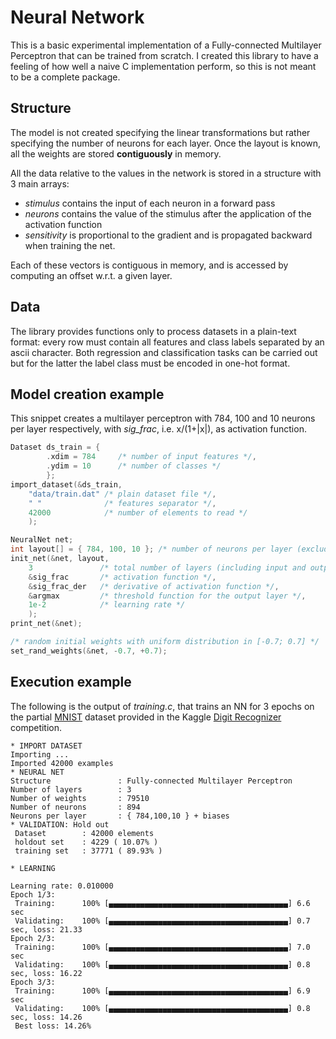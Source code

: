 # Neural Network

This is a basic experimental implementation of a Fully-connected Multilayer Perceptron that
can be trained from scratch.
I created this library to have a feeling of how well a naive C implementation perform, so this is not
meant to be a complete package.

## Structure

The model is not created specifying the linear transformations but rather specifying
the number of neurons for each layer. Once the layout is known, all the weights
are stored **contiguously** in memory.

All the data relative to the values in the network is stored in a structure with 3 main arrays:
 - _stimulus_ contains the input of each neuron in a forward pass
 - _neurons_ contains the value of the stimulus after the application of the activation function
 - _sensitivity_ is proportional to the gradient and is propagated backward when training the net.

Each of these vectors is contiguous in memory, and is accessed by computing an offset w.r.t. a given layer.

## Data

The library provides functions only to process datasets in a plain-text format:
every row must contain all features and class labels separated by an ascii character.
Both regression and classification tasks can be carried out but for the latter
the label class must be encoded in one-hot format.

## Model creation example

This snippet creates a multilayer perceptron with 784, 100 and 10 neurons per layer
respectively, with _sig\_frac_, i.e. x/(1+|x|), as activation function.

```c
Dataset ds_train = {
        .xdim = 784     /* number of input features */,
        .ydim = 10      /* number of classes */
        };
import_dataset(&ds_train,
    "data/train.dat" /* plain dataset file */,
    " "              /* features separator */,
    42000            /* number of elements to read */
    );

NeuralNet net;
int layout[] = { 784, 100, 10 }; /* number of neurons per layer (excluding bias) */
init_net(&net, layout,
    3               /* total number of layers (including input and output layers) */,
    &sig_frac       /* activation function */,
    &sig_frac_der   /* derivative of activation function */,
    &argmax         /* threshold function for the output layer */,
    1e-2            /* learning rate */
    );
print_net(&net);

/* random initial weights with uniform distribution in [-0.7; 0.7] */
set_rand_weights(&net, -0.7, +0.7);
```

## Execution example

The following is the output of _training.c_, that trains an NN for 3 epochs on
the partial [MNIST](http://yann.lecun.com/exdb/mnist/) dataset provided in the
Kaggle [Digit Recognizer](https://www.kaggle.com/c/digit-recognizer) competition.

```
* IMPORT DATASET
Importing ...
Imported 42000 examples
* NEURAL NET
Structure               : Fully-connected Multilayer Perceptron
Number of layers        : 3
Number of weights       : 79510
Number of neurons       : 894
Neurons per layer       : { 784,100,10 } + biases
* VALIDATION: Hold out
 Dataset        : 42000 elements
 holdout set    : 4229 ( 10.07% )
 training set   : 37771 ( 89.93% )

* LEARNING

Learning rate: 0.010000
Epoch 1/3:
 Training:      100% [▄▄▄▄▄▄▄▄▄▄▄▄▄▄▄▄▄▄▄▄▄▄▄▄▄▄▄▄▄▄▄▄▄▄▄▄▄▄▄▄] 6.6 sec
 Validating:    100% [▄▄▄▄▄▄▄▄▄▄▄▄▄▄▄▄▄▄▄▄▄▄▄▄▄▄▄▄▄▄▄▄▄▄▄▄▄▄▄▄] 0.7 sec, loss: 21.33
Epoch 2/3:
 Training:      100% [▄▄▄▄▄▄▄▄▄▄▄▄▄▄▄▄▄▄▄▄▄▄▄▄▄▄▄▄▄▄▄▄▄▄▄▄▄▄▄▄] 7.0 sec
 Validating:    100% [▄▄▄▄▄▄▄▄▄▄▄▄▄▄▄▄▄▄▄▄▄▄▄▄▄▄▄▄▄▄▄▄▄▄▄▄▄▄▄▄] 0.8 sec, loss: 16.22
Epoch 3/3:
 Training:      100% [▄▄▄▄▄▄▄▄▄▄▄▄▄▄▄▄▄▄▄▄▄▄▄▄▄▄▄▄▄▄▄▄▄▄▄▄▄▄▄▄] 6.9 sec
 Validating:    100% [▄▄▄▄▄▄▄▄▄▄▄▄▄▄▄▄▄▄▄▄▄▄▄▄▄▄▄▄▄▄▄▄▄▄▄▄▄▄▄▄] 0.8 sec, loss: 14.26
 Best loss: 14.26%
```

